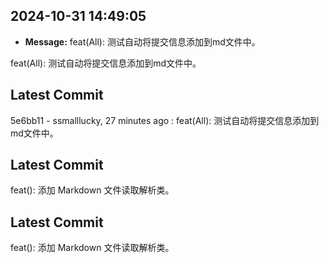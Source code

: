 ## 2024-10-31 14:49:05
- **Message:** feat(All): 测试自动将提交信息添加到md文件中。

feat(All): 测试自动将提交信息添加到md文件中。



## Latest Commit
5e6bb11 - ssmalllucky, 27 minutes ago : feat(All): 测试自动将提交信息添加到md文件中。

## Latest Commit
feat(): 添加 Markdown 文件读取解析类。

## Latest Commit
feat(): 添加 Markdown 文件读取解析类。